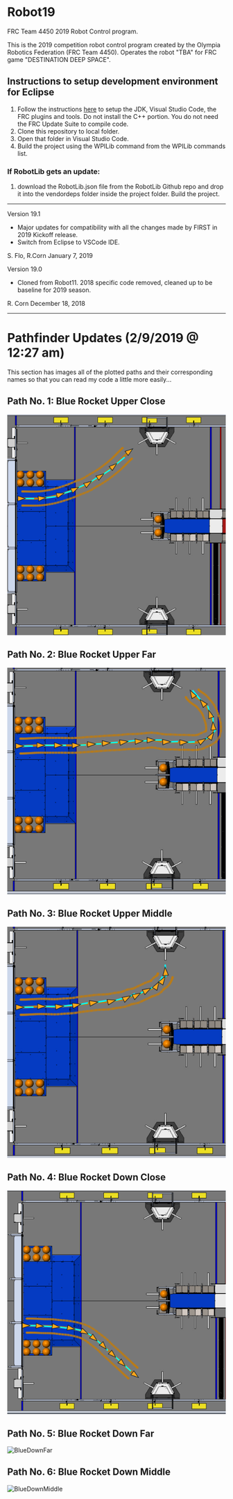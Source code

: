 # Robot19
FRC Team 4450 2019 Robot Control program.

This is the 2019 competition robot control program created by the Olympia Robotics Federation (FRC Team 4450).
Operates the robot "TBA" for FRC game "DESTINATION DEEP SPACE".

## Instructions to setup development environment for Eclipse
1) Follow the instructions [here](https://wpilib.screenstepslive.com/s/currentCS/m/java) to setup the JDK, Visual Studio Code, the FRC plugins and tools. Do not install the C++ portion. You do not need the FRC Update Suite to compile code.
2) Clone this repository to local folder.
3) Open that folder in Visual Studio Code.
4) Build the project using the WPILib command from the WPILib commands list.

### If RobotLib gets an update:
1) download the RobotLib.json file from the RobotLib Github repo and drop it into the vendordeps folder inside the project folder. Build the project.
****************************************************************************************************************
Version 19.1

*	Major updates for compatibility with all the changes made by FIRST in 2019 Kickoff release.
*	Switch from Eclipse to VSCode IDE.

S. Flo, R.Corn
January 7, 2019

Version 19.0

*	Cloned from Robot11. 2018 specific code removed, cleaned up to be baseline for 2019 season.

R. Corn
December 18, 2018
****************************************************************************************************************
# Pathfinder Updates (2/9/2019 @ 12:27 am)
This section has images all of the plotted paths and their corresponding names so that you can read my code a little more easily...

## Path No. 1: Blue Rocket Upper Close
![BlueUpperClose](img/BlueUpperClose.PNG)

## Path No. 2: Blue Rocket Upper Far
![BlueUpFar](img/BlueUpFar.PNG)

## Path No. 3: Blue Rocket Upper Middle
![BlueUpMiddle](img/BlueUpMiddle.PNG)

## Path No. 4: Blue Rocket Down Close
![BlueDownClose](img/BlueDownClose.PNG)

## Path No. 5: Blue Rocket Down Far
![BlueDownFar](BlueDownFar.PNG)

## Path No. 6: Blue Rocket Down Middle
![BlueDownMiddle](BlueDownMiddle.PNG)
